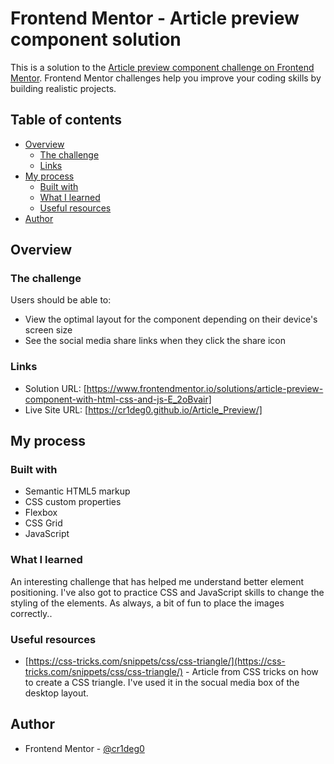 # Frontend Mentor - Article preview component solution

This is a solution to the [Article preview component challenge on Frontend Mentor](https://www.frontendmentor.io/challenges/article-preview-component-dYBN_pYFT). Frontend Mentor challenges help you improve your coding skills by building realistic projects. 

## Table of contents

- [Overview](#overview)
  - [The challenge](#the-challenge)
  - [Links](#links)
- [My process](#my-process)
  - [Built with](#built-with)
  - [What I learned](#what-i-learned)
  - [Useful resources](#useful-resources)
- [Author](#author)



## Overview

### The challenge

Users should be able to:

- View the optimal layout for the component depending on their device's screen size
- See the social media share links when they click the share icon

### Links

- Solution URL: [https://www.frontendmentor.io/solutions/article-preview-component-with-html-css-and-js-E_2oBvair]
- Live Site URL: [https://cr1deg0.github.io/Article_Preview/]

## My process

### Built with

- Semantic HTML5 markup
- CSS custom properties
- Flexbox
- CSS Grid
- JavaScript


### What I learned

An interesting challenge that has helped me understand better element positioning. I've also got to practice
CSS and JavaScript skills to change the styling of the elements. As always, a bit of fun to place the images
correctly..

### Useful resources

- [https://css-tricks.com/snippets/css/css-triangle/](https://css-tricks.com/snippets/css/css-triangle/) - Article from CSS tricks on how to create a CSS triangle. I've used it in the socual media
box of the desktop layout.

## Author

- Frontend Mentor - [@cr1deg0](https://www.frontendmentor.io/profile/cr1deg0)


